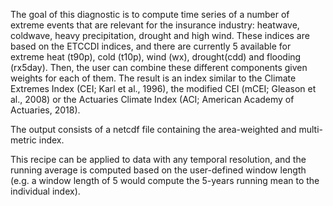 The goal of this diagnostic is to compute time series of a number of extreme events that are relevant for the insurance industry: heatwave, coldwave, heavy precipitation, drought and high wind. These indices are based on the ETCCDI indices, and there are currently 5 available for extreme heat (t90p), cold (t10p), wind (wx), drought(cdd) and flooding (rx5day).
Then, the user can combine these different components given weights for each of them. The result is an index similar to the Climate Extremes Index (CEI; Karl et al., 1996), the modified CEI (mCEI; Gleason et al., 2008) or the Actuaries Climate Index (ACI; American Academy of Actuaries, 2018). 

The output consists of a netcdf file containing the area-weighted and multi-metric index. 

This recipe can be applied to data with any temporal resolution, and the running average is computed based on the user-defined window length (e.g. a window length of 5 would compute the 5-years running mean to the individual index).
